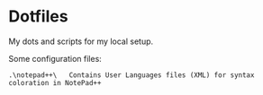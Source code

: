 # Dotfiles

My dots and scripts for my local setup.


Some configuration files:

    .\notepad++\   Contains User Languages files (XML) for syntax coloration in NotePad++
